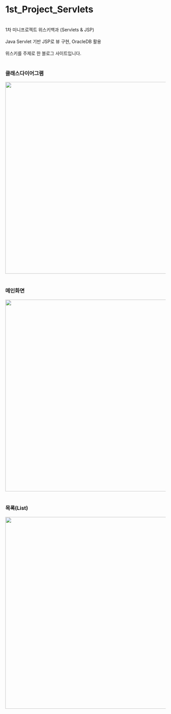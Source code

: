 # 1st_Project_Servlets
<br>
1차 미니프로젝트 위스키백과 (Servlets & JSP)
<br><br>
Java Servlet 기반 JSP로 뷰 구현, OracleDB 활용 
<br><br>
위스키를 주제로 한 블로그 사이트입니다.
<br>
<br>
<h3>클래스다이어그램</h3>
<img src="https://github.com/midanto28/1st_Project_Servlets/assets/151593476/94fec116-6fba-40f1-8aa0-6f0c8b3aa3ca" width=800 height=600>
<br>
<br>
<h3>메인화면</h3>
<img src="https://github.com/midanto28/1st_Project_Servlets/assets/151593476/9b601341-eaf8-49fb-81d4-8d33f3b4b59c" width=800 height=600>
<br>
<br>
<h3>목록(List)</h3>
<img src="https://github.com/midanto28/1st_Project_Servlets/assets/151593476/bb8f6457-9081-4934-86fc-2db33df7aca6" width=800 height=600>




